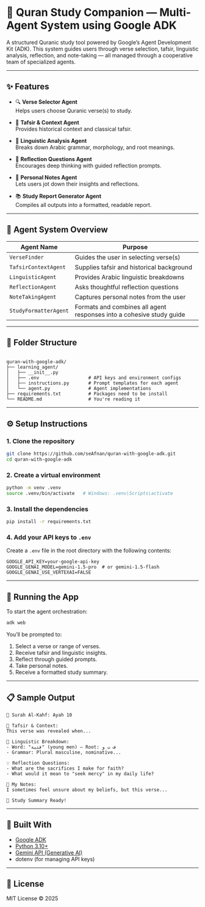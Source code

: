 # 📖 Quran Study Companion — Multi-Agent System using Google ADK

A structured Quranic study tool powered by Google’s Agent Development Kit (ADK). This system guides users through verse selection, tafsir, linguistic analysis, reflection, and note-taking — all managed through a cooperative team of specialized agents.

---

## ✨ Features

- 🔍 **Verse Selector Agent**  
  Helps users choose Quranic verse(s) to study.

- 📖 **Tafsir & Context Agent**  
  Provides historical context and classical tafsir.

- 🧠 **Linguistic Analysis Agent**  
  Breaks down Arabic grammar, morphology, and root meanings.

- 💭 **Reflection Questions Agent**  
  Encourages deep thinking with guided reflection prompts.

- 📝 **Personal Notes Agent**  
  Lets users jot down their insights and reflections.

- 📚 **Study Report Generator Agent**  
  Compiles all outputs into a formatted, readable report.

---

## 🧠 Agent System Overview

| Agent Name              | Purpose                                                                 |
|-------------------------|-------------------------------------------------------------------------|
| `VerseFinder`           | Guides the user in selecting verse(s)                                   |
| `TafsirContextAgent`    | Supplies tafsir and historical background                               |
| `LinguisticAgent`       | Provides Arabic linguistic breakdowns                                   |
| `ReflectionAgent`       | Asks thoughtful reflection questions                                    |
| `NoteTakingAgent`       | Captures personal notes from the user                                   |
| `StudyFormatterAgent`   | Formats and combines all agent responses into a cohesive study guide    |

---

## 📁 Folder Structure

```

quran-with-google-adk/
├── learning_agent/
│   ├── __init__.py
│   ├── .env                  # API keys and environment configs
│   ├── instructions.py       # Prompt templates for each agent
│   └── agent.py              # Agent implementations
├── requirements.txt          # Packages need to be install
└── README.md                 # You're reading it

````

---

## ⚙️ Setup Instructions

### 1. Clone the repository

```bash
git clone https://github.com/seAfnan/quran-with-google-adk.git
cd quran-with-google-adk
````

### 2. Create a virtual environment

```bash
python -m venv .venv
source .venv/bin/activate   # Windows: .venv\Scripts\activate
```

### 3. Install the dependencies

```bash
pip install -r requirements.txt
```

### 4. Add your API keys to `.env`

Create a `.env` file in the root directory with the following contents:

```env
GOOGLE_API_KEY=your-google-api-key
GOOGLE_GENAI_MODEL=gemini-1.5-pro  # or gemini-1.5-flash
GOOGLE_GENAI_USE_VERTEXAI=FALSE
```

---

## 🚀 Running the App

To start the agent orchestration:

```bash
adk web
```

You’ll be prompted to:

1. Select a verse or range of verses.
2. Receive tafsir and linguistic insights.
3. Reflect through guided prompts.
4. Take personal notes.
5. Receive a formatted study summary.

---

## 📋 Sample Output

```
📖 Surah Al-Kahf: Ayah 10

🧕 Tafsir & Context:
This verse was revealed when...

🧬 Linguistic Breakdown:
- Word: "فتية" (young men) — Root: ف ت و
- Grammar: Plural masculine, nominative...

💡 Reflection Questions:
- What are the sacrifices I make for faith?
- What would it mean to "seek mercy" in my daily life?

📝 My Notes:
I sometimes feel unsure about my beliefs, but this verse...

📄 Study Summary Ready!
```

---

## 🧰 Built With

* [Google ADK](https://github.com/google/adk-python)
* [Python 3.10+](https://www.python.org/)
* [Gemini API (Generative AI)](https://ai.google.dev/)
* dotenv (for managing API keys)

---

## 🪪 License

MIT License © 2025
